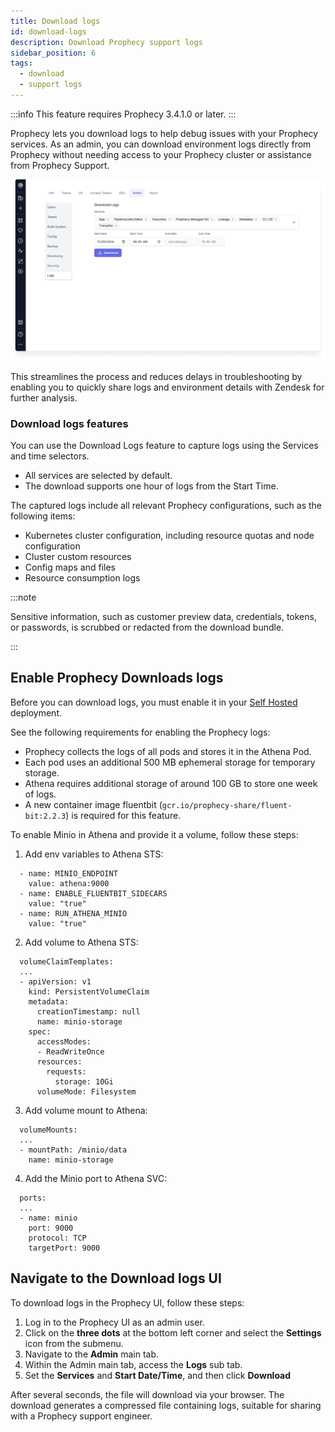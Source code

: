 ```yaml
---
title: Download logs
id: download-logs
description: Download Prophecy support logs
sidebar_position: 6
tags:
  - download
  - support logs
---
```


:::info
This feature requires Prophecy 3.4.1.0 or later.
:::

Prophecy lets you download logs to help debug issues with your Prophecy services. As an admin, you can download environment logs directly from Prophecy without needing access to your Prophecy cluster or assistance from Prophecy Support.

![Download logs](../../release_notes/2024/img/nov-download-logs.png)

This streamlines the process and reduces delays in troubleshooting by enabling you to quickly share logs and environment details with Zendesk for further analysis.

### Download logs features

You can use the Download Logs feature to capture logs using the Services and time selectors.

- All services are selected by default.
- The download supports one hour of logs from the Start Time.

The captured logs include all relevant Prophecy configurations, such as the following items:

- Kubernetes cluster configuration, including resource quotas and node configuration
- Cluster custom resources
- Config maps and files
- Resource consumption logs

:::note

Sensitive information, such as customer preview data, credentials, tokens, or passwords, is scrubbed or redacted from the download bundle.

:::

## Enable Prophecy Downloads logs

Before you can download logs, you must enable it in your [Self Hosted](docs/architecture/deployment/deployment.md) deployment.

See the following requirements for enabling the Prophecy logs:

- Prophecy collects the logs of all pods and stores it in the Athena Pod.
- Each pod uses an additional 500 MB ephemeral storage for temporary storage.
- Athena requires additional storage of around 100 GB to store one week of logs.
- A new container image fluentbit (`gcr.io/prophecy-share/fluent-bit:2.2.3`) is required for this feature.

To enable Minio in Athena and provide it a volume, follow these steps:

1. Add env variables to Athena STS:

```
  - name: MINIO_ENDPOINT
    value: athena:9000
  - name: ENABLE_FLUENTBIT_SIDECARS
    value: "true"
  - name: RUN_ATHENA_MINIO
    value: "true"
```

2. Add volume to Athena STS:

```
  volumeClaimTemplates:
  ...
  - apiVersion: v1
    kind: PersistentVolumeClaim
    metadata:
      creationTimestamp: null
      name: minio-storage
    spec:
      accessModes:
      - ReadWriteOnce
      resources:
        requests:
          storage: 10Gi
      volumeMode: Filesystem
```

3. Add volume mount to Athena:

```
  volumeMounts:
  ...
  - mountPath: /minio/data
    name: minio-storage
```

4. Add the Minio port to Athena SVC:

```
  ports:
  ...
  - name: minio
    port: 9000
    protocol: TCP
    targetPort: 9000
```

## Navigate to the Download logs UI

To download logs in the Prophecy UI, follow these steps:

1. Log in to the Prophecy UI as an admin user.
1. Click on the **three dots** at the bottom left corner and select the **Settings** icon from the submenu.
1. Navigate to the **Admin** main tab.
1. Within the Admin main tab, access the **Logs** sub tab.
1. Set the **Services** and **Start Date/Time**, and then click **Download**

After several seconds, the file will download via your browser. The download generates a compressed file containing logs, suitable for sharing with a Prophecy support engineer.
